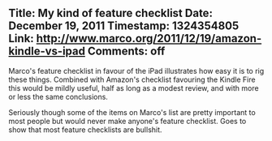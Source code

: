 Title: My kind of feature checklist
Date: December 19, 2011
Timestamp: 1324354805
Link: http://www.marco.org/2011/12/19/amazon-kindle-vs-ipad
Comments: off
----

Marco's feature checklist in favour of the iPad illustrates how easy it is
to rig these things. Combined with Amazon's checklist favouring the Kindle
Fire this would be mildly useful, half as long as a modest review, and with
more or less the same conclusions.

Seriously though some of the items on Marco's list are pretty important to
most people but would never make anyone's feature checklist. Goes to show
that most feature checklists are bullshit.
